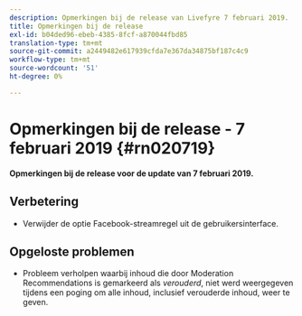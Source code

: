 ```yaml
---
description: Opmerkingen bij de release van Livefyre 7 februari 2019.
title: Opmerkingen bij de release
exl-id: b04ded96-ebeb-4385-8fcf-a870044fbd85
translation-type: tm+mt
source-git-commit: a2449482e617939cfda7e367da34875bf187c4c9
workflow-type: tm+mt
source-wordcount: '51'
ht-degree: 0%

---
```


# Opmerkingen bij de release - 7 februari 2019 {#rn020719}

**Opmerkingen bij de release voor de update van 7 februari 2019.**

## Verbetering

* Verwijder de optie Facebook-streamregel uit de gebruikersinterface.

## Opgeloste problemen

* Probleem verholpen waarbij inhoud die door Moderation Recommendations is gemarkeerd als *verouderd*, niet werd weergegeven tijdens een poging om alle inhoud, inclusief verouderde inhoud, weer te geven.
